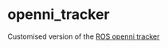 openni_tracker
==============

Customised version of the [ROS openni tracker](http://ros.org/wiki/openni_tracker)
